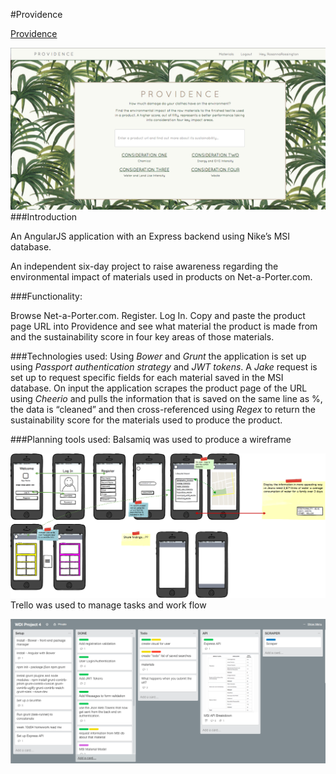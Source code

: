 #Providence

[Providence](https://the-providence.herokuapp.com/)<p>
![Home](./README-screenshots/ProvidenceHome.png)
###Introduction

An AngularJS application with an Express backend using Nike’s MSI database.

An independent six-day project to raise awareness regarding the environmental impact of materials used in products on Net-a-Porter.com.

###Functionality: 

Browse Net-a-Porter.com. Register. Log In. Copy and paste the product page URL into Providence and see what material the product is made from and the sustainability score in four key areas of those materials.

###Technologies used: 
Using _Bower_ and _Grunt_ the application is set up using _Passport authentication strategy_  and _JWT tokens_.  A _Jake_ request is set up to request specific fields for each material saved in the MSI database. On input the application scrapes the product page of the URL using _Cheerio_ and pulls the information that is saved on the same line as %, the data is “cleaned” and then cross-referenced using _Regex_ to return the sustainability score for the materials used to produce the product.


###Planning tools used:
Balsamiq was used to produce a wireframe<p>
![Balsamiq](./README-screenshots/Balsamiq.png)
Trello was used to manage tasks and work flow<p>
![Trello](./README-screenshots/Trello.png)
